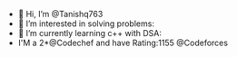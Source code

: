 - 👋 Hi, I’m @Tanishq763
- 👀 I’m interested in solving problems:
- 🌱 I’m currently learning c++ with DSA:
- I'M a 2*@Codechef and have Rating:1155 @Codeforces
<!---
Tanishq763/Tanishq763 is a ✨ special ✨ repository because its `README.md` (this file) appears on your GitHub profile.
You can click the Preview link to take a look at your changes.
--->
